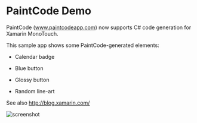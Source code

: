 PaintCode Demo
==============

PaintCode (www.paintcodeapp.com) now supports C# code generation for Xamarin MonoTouch.

This sample app shows some PaintCode-generated elements:

* Calendar badge

* Blue button 

* Glossy button

* Random line-art

See also http://blog.xamarin.com/

![screenshot](https://github.com/conceptdev/xamarin-samples/raw/master/PaintCode/Screenshots/BlueButton.png "BlueButton Example") 